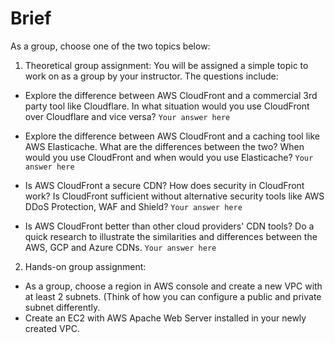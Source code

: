 # Brief

As a group, choose one of the two topics below:

1. Theoretical group assignment: You will be assigned a simple topic to work on as a group by your instructor. The questions include:

- Explore the difference between AWS CloudFront and a commercial 3rd party tool like Cloudflare. In what situation would you use CloudFront over Cloudflare and vice versa?
`Your answer here`

- Explore the difference between AWS CloudFront and a caching tool like AWS Elasticache. What are the differences between the two? When would you use CloudFront and when would you use Elasticache?
`Your answer here`

- Is AWS CloudFront a secure CDN? How does security in CloudFront work? Is CloudFront sufficient without alternative security tools like AWS DDoS Protection, WAF and Shield?
`Your answer here`

- Is AWS CloudFront better than other cloud providers' CDN tools? Do a quick research to illustrate the similarities and differences between the AWS, GCP and Azure CDNs.
`Your answer here`

2. Hands-on group assignment:
- As a group, choose a region in AWS console and create a new VPC with at least 2 subnets. (Think of how you can configure a public and private subnet differently.
- Create an EC2 with AWS Apache Web Server installed in your newly created VPC.
